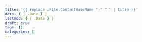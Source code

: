 ```yaml
---
title: '{{ replace .File.ContentBaseName "-" " " | title }}'
date: { { .Date } }
lastmod: { { .Date } }
draft: true
tags: []
categories: []
---
```

